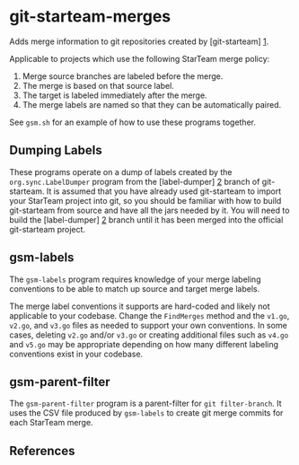git-starteam-merges
===================

Adds merge information to git repositories created by [git-starteam] [1].

Applicable to projects which use the following StarTeam merge policy:

  1. Merge source branches are labeled before the merge.
  2. The merge is based on that source label.
  3. The target is labeled immediately after the merge.
  4. The merge labels are named so that they can be automatically paired.

See `gsm.sh` for an example of how to use these programs together.

Dumping Labels
--------------

These programs operate on a dump of labels created by the
`org.sync.LabelDumper` program from the [label-dumper] [2] branch of
git-starteam. It is assumed that you have already used git-starteam to
import your StarTeam project into git, so you should be familiar with
how to build git-starteam from source and have all the jars needed by
it. You will need to build the [label-dumper] [2] branch until it has
been merged into the official git-starteam project.

gsm-labels
----------

The `gsm-labels` program requires knowledge of your merge labeling
conventions to be able to match up source and target merge labels.

The merge label conventions it supports are hard-coded and likely not
applicable to your codebase. Change the `FindMerges` method and the
`v1.go`, `v2.go`, and `v3.go` files as needed to support your own
conventions. In some cases, deleting `v2.go` and/or `v3.go` or
creating additional files such as `v4.go` and `v5.go` may be
appropriate depending on how many different labeling conventions exist
in your codebase.

gsm-parent-filter
-----------------

The `gsm-parent-filter` program is a parent-filter for `git filter-branch`.
It uses the CSV file produced by `gsm-labels` to create git merge commits
for each StarTeam merge.


References
----------

  [1]: https://github.com/planestraveler/git-starteam                    "git-starteam"
  [2]: https://github.com/patrick-higgins/git-starteam/tree/label-dumper "label-dumper"
